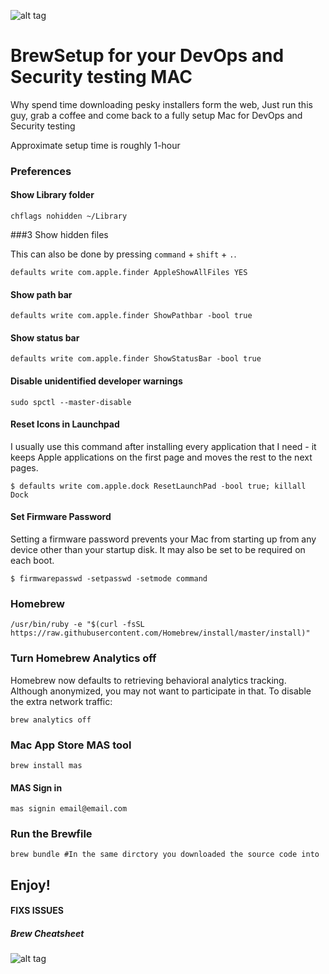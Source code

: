 ![alt tag](https://coolestguidesontheplanet.com/wp-content/uploads/2013/12/home-brew-osx-lion-package-manager.png)

# BrewSetup for your DevOps and Security testing MAC

Why spend time downloading pesky installers form the web,
Just run this guy, grab a coffee and come back to a fully setup Mac for DevOps and Security testing 

Approximate setup time is roughly 1-hour 

### Preferences


#### Show Library folder

```shell
chflags nohidden ~/Library
```

###3 Show hidden files

This can also be done by pressing `command` + `shift` + `.`.

```shell
defaults write com.apple.finder AppleShowAllFiles YES
```

#### Show path bar

```shell
defaults write com.apple.finder ShowPathbar -bool true
```

#### Show status bar

```shell
defaults write com.apple.finder ShowStatusBar -bool true
```

#### Disable unidentified developer warnings

```shell
sudo spctl --master-disable
```

#### Reset Icons in Launchpad

I usually use this command after installing every application that I need - it keeps Apple applications on the first page and moves the rest to the next pages.

```shell
$ defaults write com.apple.dock ResetLaunchPad -bool true; killall Dock
```

#### Set Firmware Password

Setting a firmware password prevents your Mac from starting up from any device other than your startup disk. It may also be set to be required on each boot.

```shell
$ firmwarepasswd -setpasswd -setmode command
```

### Homebrew

```shell
/usr/bin/ruby -e "$(curl -fsSL https://raw.githubusercontent.com/Homebrew/install/master/install)"
```
### Turn Homebrew Analytics off

Homebrew now defaults to retrieving behavioral analytics tracking. Although anonymized, you may not want to participate in that. To disable the extra network traffic:

```shell
brew analytics off
```

### Mac App Store MAS tool

```shell
brew install mas
```

#### MAS Sign in

```shell
mas signin email@email.com
```

### Run the Brewfile

```shell
brew bundle #In the same dirctory you downloaded the source code into
```
## Enjoy!

#### FIXS ISSUES 

##### Brew Cheatsheet

![alt tag](https://res.cloudinary.com/practicaldev/image/fetch/s--s5G3V2SE--/c_limit%2Cf_auto%2Cfl_progressive%2Cq_auto%2Cw_880/https://www.code2bits.com/wp-content/uploads/cheatsheet-image/cheatsheet-homebrew.png)